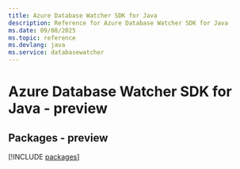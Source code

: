 ```yaml
---
title: Azure Database Watcher SDK for Java
description: Reference for Azure Database Watcher SDK for Java
ms.date: 09/08/2025
ms.topic: reference
ms.devlang: java
ms.service: databasewatcher
---
```

# Azure Database Watcher SDK for Java - preview
## Packages - preview
[!INCLUDE [packages](database-watcher-index.md)]